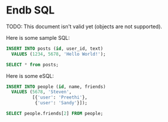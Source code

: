 # Endb SQL

TODO: This document isn't valid yet (objects are not supported).

Here is some sample SQL:

```SQL
INSERT INTO posts (id, user_id, text)
  VALUES (1234, 5678, 'Hello World!');

SELECT * from posts;
```

Here is some eSQL:

```SQL
INSERT INTO people (id, name, friends)
  VALUES (5678, 'Steven',
          [{'user': 'Preethi'},
           {'user': 'Sandy'}]);

SELECT people.friends[2] FROM people;
```
